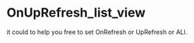 OnUpRefresh_list_view
=====================

it could to help you free to set OnRefresh or UpRefresh or ALl.

